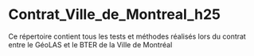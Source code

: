 # Contrat_Ville_de_Montreal_h25
Ce répertoire contient tous les tests et méthodes réalisés lors du contrat entre le GéoLAS et le BTER de la Ville de Montréal
